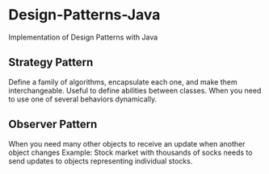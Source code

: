 # Design-Patterns-Java
Implementation of Design Patterns with Java

## Strategy Pattern
Define a family of algorithms, encapsulate each one, and make them interchangeable.
Useful to define abilities between classes.
When you need to use one of several behaviors dynamically.

## Observer Pattern
When you need many other objects to receive an update when another object changes
Example: Stock market with thousands of socks needs to send updates to objects 
representing individual stocks. 
